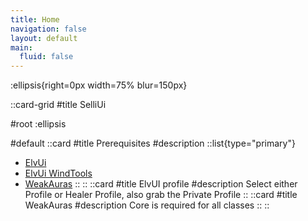 ```yaml
---
title: Home
navigation: false
layout: default
main:
  fluid: false
---
```


:ellipsis{right=0px width=75% blur=150px}

::card-grid
#title
SelliUi

#root
:ellipsis

#default
  ::card
  #title
  Prerequisites
  #description
  ::list{type="primary"}
  - <a href="https://tukui.org/elvui" target="_blank">ElvUi</a>
  - <a href="https://www.curseforge.com/wow/addons/elvui-windtools" target="_blank">ElvUi WindTools</a>
  - <a href="https://www.curseforge.com/wow/addons/weakauras-2" target="_blank">WeakAuras</a>
  ::
  ::
  ::card
  #title
  ElvUI profile
  #description
  Select either Profile or Healer Profile, also grab the Private Profile
  ::
  ::card
  #title
  WeakAuras
  #description
  Core is required for all classes
  ::
::